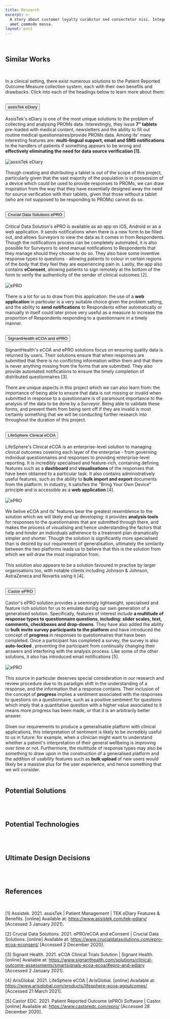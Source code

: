 ```yaml
---
title: Research
excerpt: >-
  A story about customer loyalty curabitur sed consectetur nisi. Integer sit
  amet commodo massa.
layout: post
---
```


<br>

## Similar Works

<br>

In a clinical setting, there exist numerous solutions to the Patient Reported Outcome Measure collection system, each with their own benefits and drawbacks. Click into each of the headings below to learn more about them:

<div class="accordion accordion-flush" id="accordionFlushExample">
  <div class="accordion-item">
    <h2 class="accordion-header" id="flush-headingOne">
      <button class="accordion-button collapsed" type="button" data-bs-toggle="collapse" data-bs-target="#flush-collapseOne" aria-expanded="false" aria-controls="flush-collapseOne">
        assisTek eDiary
      </button>
    </h2>
    <div id="flush-collapseOne" class="accordion-collapse collapse" aria-labelledby="flush-headingOne" data-bs-parent="#accordionFlushExample">
     <div class="accordion-body">AssisTek's eDiary is one of the most unique solutions to the problem of collecting and analysing PROMs data. Interestingly, they issue <b>7" tablets</b> pre-loaded with medical content, newsletters and the ability to fill out routine medical questionnaires/provide PROMs data. Among its' many interesting features are: <b>multi-lingual support, email and SMS notifications</b> to the handlers of patients if something appears to be wrong and <b> effectively eliminating the need for data source verification [1].</b>
     <br><br>
     <img src="../images/research/assistek.png" alt="assisTek eDiary" style="max-width: 50%">
     <br><br>
     Though creating and distributing a tablet is out of the scope of this project, particularly given that the vast majority of the population is in possession of a device which could be used to provide responses to PROMs, we can draw inspiration from the way that they have essentially designed away the need for source verification with their tablets, given that those without a tablet (who are not supposed to be responding to PROMs) cannot do so.
     </div>
  </div>
  <div class="accordion-item">
    <h2 class="accordion-header" id="flush-headingTwo">
      <button class="accordion-button collapsed" type="button" data-bs-toggle="collapse" data-bs-target="#flush-collapseTwo" aria-expanded="false" aria-controls="flush-collapseTwo">
        Crucial Data Solutions ePRO
      </button>
    </h2>
    <div id="flush-collapseTwo" class="accordion-collapse collapse" aria-labelledby="flush-headingTwo" data-bs-parent="#accordionFlushExample">
      <div class="accordion-body">Critical Data Solution's ePRO is available as an app on iOS, Android or as a web application. It sends notifications when there is a new form to be filled out, and allows Surveyors to view the data as it comes in from Respondents. Though the notifications process can be completely automated, it is also possible for Surveyors to send manual notifications to Respondents that they manage should they choose to do so. They also have some inventive response types to questions - allowing patients to colour in certain regions of the body that they feel they are experiencing pain in. Lastly, the app also contains <b>eConsent</b>, allowing patients to sign remotely at the bottom of the form to verify the authenticity of the sender of clinical outcomes [2].
      <br><br>
      <img src="../images/research/epro.png" alt="ePRO" style="max-width: 50%">
      <br><br>
      There is a lot for us to draw from this application: the use of a <b>web application</b> in particular is a very suitable choice given the problem setting, and the ability to <b>send notifications</b> to Respondents either automatically or manually in itself could later prove very useful as a measure to increase the proportion of Respondents responding to a questionnaire in a timely manner.
      </div>
    </div>
  </div>
  <div class="accordion-item">
    <h2 class="accordion-header" id="flush-headingThree">
      <button class="accordion-button collapsed" type="button" data-bs-toggle="collapse" data-bs-target="#flush-collapseThree" aria-expanded="false" aria-controls="flush-collapseThree">
        SignantHealth eCOA and ePRO
      </button>
    </h2>
    <div id="flush-collapseThree" class="accordion-collapse collapse" aria-labelledby="flush-headingThree" data-bs-parent="#accordionFlushExample">
      <div class="accordion-body">SignantHealth's eCOA and ePRO solutions focus on ensuring quality data is returned by users. Their solutions ensure that when responses are submitted that there is no conflicting information within them and that there is never anything missing from the forms that are submitted. They also provide automated notifications to ensure the timely completion of distributed questionnaires [3].
      <br><br>
      There are unique aspects in this project which we can also learn from: the importance of being able to ensure that data is not missing or invalid when submitted in response to a questionnaire is of paramount importance to the analysis of the data to be done by a Surveyor. Being able to validate these forms, and prevent them from being sent off if they are invalid is most certainly something that we will be conducting further research into throughout the duration of this project.
      </div>
    </div>
  </div>
  <div class="accordion-item">
    <h2 class="accordion-header" id="flush-headingFour">
      <button class="accordion-button collapsed" type="button" data-bs-toggle="collapse" data-bs-target="#flush-collapseFour" aria-expanded="false" aria-controls="flush-collapseFour">
        LifeSphere Clinical eCOA
      </button>
    </h2>
    <div id="flush-collapseFour" class="accordion-collapse collapse" aria-labelledby="flush-headingFour" data-bs-parent="#accordionFlushExample">
      <div class="accordion-body">LifeSphere's Clinical eCOA is an enterprise-level solution to managing clinical outcomes covering each layer of the enterprise - from governing individual questionnaires and responses to providing enterprise-level reporting. It is incredibly specialised and feature-rich, containing defining features such as a <b> dashboard </b> and <b> visualisations </b> of the responses that have been obtained to a particular task. It also contains administratively useful features, such as the ability to <b> bulk import and export </b> documents from the platform. In industry, it satisfies the "Bring Your Own Device" principle and is accessible as a <b> web application </b>[4]. 
      <br><br>
      <img src="../images/research/lifesphere_ecoa.png" alt="ePRO" style="max-width: 50%">
      <br><br>
      We belive eCOA and its' features bear the greatest resemblence to the solution which we will likely end up developing: it provides <b> analysis tools </b> for responses to the questionnaires that are submitted through there, and makes the process of visualising and hence understanding the factors that help and hinder an individuals adherence to a treatment plan dramatically simpler and shorter. Though the solution is significantly more specialised than is desired by our requirement of generalisation, ultimately the similarity between the two platforms leads us to believe that this is the solution from which we will draw the most inspiration from.
      <br><br>
      This solution also appears to be a solution favoured in practise by larger organisations too, with notable clients including Johnson & Johnson, AstraZeneca and Novartis using it [4].
      </div>
    </div>
  </div>
  <div class="accordion-item">
    <h2 class="accordion-header" id="flush-headingFive">
      <button class="accordion-button collapsed" type="button" data-bs-toggle="collapse" data-bs-target="#flush-collapseFive" aria-expanded="false" aria-controls="flush-collapseFive">
        Castor ePRO
      </button>
    </h2>
    <div id="flush-collapseFive" class="accordion-collapse collapse" aria-labelledby="flush-headingFive" data-bs-parent="#accordionFlushExample">
      <div class="accordion-body">Castor's ePRO solution provides a seemingly lightweight, specialised and feature rich solution for us to emulate during our own generation of a generalised solution. Specifically, features of interest include <b>a multitude of response types to questionnaire questions, including: slider scales, text, comments, checkboxes and drop-downs</b>. They have also added the ability to <b> bulk invite survey participants to the platform </b> and have introduced the concept of <b> progress </b> in responses to questionnaires that have been completed. Once a participant has completed a survey, the survey is also <b> auto-locked </b>, preventing the participant from continually changing their answers and interfering with the analysis process. Like some of the other solutions, it also has introduced email notifications [5]. 
      <br><br>
      <img src="../images/research/castor_epro.png" alt="ePRO" style="max-width: 50%">
      <br><br>
      This source in particular deserves special consideration in our research and review procedure due to its paradigm shift in the understanding of a response, and the information that a response contains. Their inclusion of the concept of <b> progress </b> implies a sentiment associated with the responses to questions on a questionnaire, such as a positive sentiment for questions which imply that a quantitative question with a higher value associated to it means more progress has been made, or that it is an arbitrarily better answer.
      <br><br>
      Given our requirements to produce a generalisable platform with clinical applications, this interpretation of sentiment is likely to be incredibly useful to us in future: for example, when a clinician might want to understand whether a patient's interpretation of their general wellbeing is improving over time or not. Furthermore, the multitude of response types may also be something to draw upon in the construction of a generalised platform and the addition of usability features such as <b> bulk upload </b> of new users would likely be a massive plus for the user experience, and hence something that we will consider.
      </div>
    </div>
  </div>
</div>

<br>

## Potential Solutions

<br>

<!-- Could have done mobile, instead chose to go web -->

<br>

## Potential Technologies

<br>

<!-- React, Django, Node, MySQL, PostgreSQL, MongoDB -->
<!-- Make sure that we mention performance and compatibility -->

<br>

## Ultimate Design Decisions

<br>

<br>

## References

<br>

[1] Assistek. 2021. assisTek | Patient Management | TEK eDiary Features & Benefits. [online] Available at: <https://www.assistek.com/tek-ediary/> [Accessed 3 January 2021].

[2] Crucial Data Solutions. 2021. ePRO/eCOA and eConsent | Crucial Data Solutions. [online] Available at: <https://www.crucialdatasolutions.com/epro-ecoa-econsent/> [Accessed 2 December 2020].

[3] Signant Health. 2021. eCOA Clinical Trials Solution | Signant Health. [online] Available at: <https://www.signanthealth.com/solutions/clinical-outcome-assessments/smartsignals-ecoa-ecoa/#epro-and-ediary> [Accessed 2 January 2021].

[4] ArisGlobal. 2021. LifeSphere eCOA | ArisGlobal. [online] Available at: <https://www.arisglobal.com/products/lifesphere-ecoa-agoutcomes/> [Accessed 21 March 2021].

[5] Castor EDC. 2021. Patient Reported Outcome (ePRO) Software | Castor. [online] Available at: <https://www.castoredc.com/epro/> [Accessed 28 December 2020].